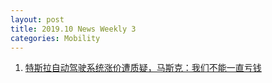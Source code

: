 ```yaml
---
layout: post
title: 2019.10 News Weekly 3
categories: Mobility
---
```


1. [特斯拉自动驾驶系统涨价遭质疑，马斯克：我们不能一直亏钱](https://36kr.com/p/5254777)

    